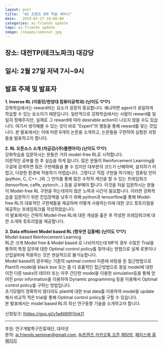 ```yaml
---
layout: post
title:  "AI 프렌즈 8회 학술 세미나"
date:   2019-02-27 19:00:00
categories: ai-friends update
tags: ai-friends update
image: /images/seminar.jpg
---
```


## 장소: 대전TP(테크노파크) 대강당
## 일시: 2월 27일 저녁 7시~9시

## 발표 주제 및 발표자  
**1. Inverse RL (이동민/한양대 컴퓨터공학과) (난이도 ♡♡)**   
강화학습에서는 reward라는 요소가 굉장히 중요합니다. 왜냐하면 agent가 유일하게 학습할 수 있는 요소이기 때문입니다. 일반적으로 강화학습에서는 사람이 reward를 일일히 정해주지만, 실제로 그 reward에 따라 desirable action이 나오지 않을 수도 있습니다. 여기서 생각해볼 수 있는 것이 바로 "Expert"의 행동을 통해 reward를 찾는 것입니다. 본 발표에서는 이에 따른 6개의 논문을 소개하고, 논문들을 구현하여 실험한 과정들을 발표하고자 합니다.  

**2. RL 오픈소스 소개 (차금강/(주)플랜아이) (난이도 ♡♡)**  
강화학습을 입문하시는 분들은 거의 model-free RL로 시작합니다.  
이론적인 공부를 한 후 실습을 하게 됩니다. 많은 분들이 Reinforcement Learning을 구글에 검색하면 많은 구현체들을 볼 수 있지만 대부분의 코드가 난해하며, 설치하기 어렵고, 다양한 환경에 적용하기 어렵습니다. 그렇다고 직접 구현을 하기에는 컴퓨팅 언어(python, C, C++..)와 그 언어를 통해 많은 수학적 계산을 할 수 있는 프레임워크(tensorflow, caffe, pytorch…) 등을 공부해야 합니다. 이것을 처음 입문하시는 분들이 Model-free RL 구현을 하는데까지 많은 노력과 시간이 필요합니다. 이러한 강화학습을 입문하기 위한 진입장벽을 낮추기 위해 python과 tensorflow를 통해 Model-free RL의 대표적인 구현체들을 제공하며 어떻게 사용하는지에 대한 코드 튜토리얼을 제공하는 프레임워크를 작성하였습니다.  
이 발표에서는 간략히 Model-free RL에 대한 개념을 훑은 후 작성한 프레임워크에 대한 소개와 튜토리얼을 제공합니다.


**3. Data efficient Model based RL (항우연 김홍배) (난이도 ♡♡)**  
Model-based Reinforcement Learning  
RL은 크게 Model free & Model based 로 나뉘어지는데 MF의 경우 수많은 Trial을 통하여 특정 임무에 대한 Optimal control policy를 찾아내는 방법으로 실제 로봇이나 산업설비에 적용하는 것은 현실적으로 불가능합니다.  
Model based의 경우에는 기존의 optimal control 이론에 바탕을 둔 접근방법으로 Plant의 model을 black box 또는 좀 더 효율적인 접근방법으로 동일 model에 대한 이전 다른 tasks의 데이터 또는 아주 간단한 model을 이용한 simulation등을 통해 얻어진 prior information을 이용하여 Dynamic programming 등을 이용해서 Optimal control policy를 구하는 방법입니다.  
초기모델이 정확하지 않더라도 plant에 대한 trial data를 이용하여 model을 update해서 비교적 적은 trial을 통해 Optimal control policy를 구할 수 있습니다.  
본 발표에서는 model based RL의 최신 연구동향 기술을 소개하고자 합니다.  

신청링크: [https://goo.gl/y1wNW9][link1]


***  

후원: 연구개발특구진흥재단, 대덕넷   
문의: ai.friends.seminar@gmail.com,
[Ai프렌즈 카카오톡 오픈 채팅방][kakao_ai],
[페이스북 홈페이지][facebook_ai]

[kakao_ai]:     https://open.kakao.com/o/ggewxi2
[facebook_ai]:  https://www.facebook.com/groups/aifriend/
[link1]: https://goo.gl/y1wNW9
